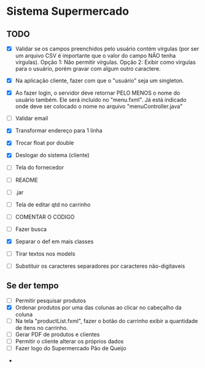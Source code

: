 # Sistema Supermercado

## TODO
- [x] Validar se os campos preenchidos pelo usuário contém vírgulas (por ser um arquivo CSV é importante que o valor do campo NÃO tenha vírgulas). Opção 1: Não permitir vírgulas. Opção 2: Exibir como vírgulas para o usuário, porém gravar com algum outro caractere.
- [x] Na aplicação cliente, fazer com que o "usuário" seja um singleton.
- [x] Ao fazer login, o servidor deve retornar PELO MENOS o nome do usuário também. Ele será incluído no "menu.fxml". Já está indicado onde deve ser colocado o nome no arquivo "menuController.java"
- [ ] Validar email
- [x] Transformar endereço para 1 linha
- [x] Trocar float por double
- [x] Deslogar do sistema (cliente)
- [ ] Tela do fornecedor
- [ ] README
- [ ] .jar
- [ ] Tela de editar qtd no carrinho
- [ ] COMENTAR O CODIGO
- [ ] Fazer busca
- [x] Separar o def em mais classes
- [ ] Tirar textos nos models
- [ ] Substituir os caracteres separadores por caracteres não-digitaveis



## Se der tempo
- [ ] Permitir pesquisar produtos
- [x] Ordenar produtos por uma das colunas ao clicar no cabeçalho da coluna
- [ ] Na tela "productList.fxml", fazer o botão do carrinho exibir a quantidade de itens no carrinho.
- [ ] Gerar PDF de produtos e clientes
- [ ] Permitir o cliente alterar os próprios dados
- [ ] Fazer logo do Supermercado Pão de Queijo
- 
